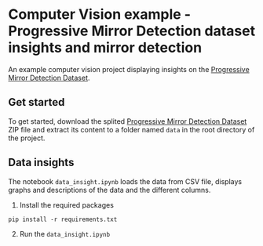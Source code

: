 # Computer Vision example - Progressive Mirror Detection dataset insights and mirror detection
An example computer vision project displaying insights on the [Progressive Mirror Detection Dataset](https://jiaying.link/cvpr2020-pgd/).


## Get started
To get started, download the splited [Progressive Mirror Detection Dataset](https://jiaying.link/cvpr2020-pgd/) ZIP file and extract its content to a folder named `data` in the root directory of the project.


## Data insights
The notebook `data_insight.ipynb` loads the data from CSV file, displays graphs and descriptions of the data and the different columns.

1. Install the required packages
```console
pip install -r requirements.txt
```

2. Run the `data_insight.ipynb`
